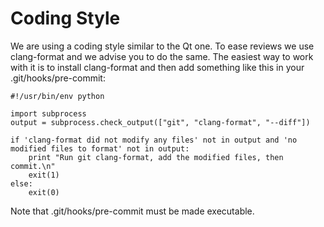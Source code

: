 # Coding Style

We are using a coding style similar to the Qt one. To ease reviews we use
clang-format and we advise you to do the same. The easiest way to work with it
is to install clang-format and then add something like this in your
.git/hooks/pre-commit:

    #!/usr/bin/env python

    import subprocess
    output = subprocess.check_output(["git", "clang-format", "--diff"])

    if 'clang-format did not modify any files' not in output and 'no modified files to format' not in output:
        print "Run git clang-format, add the modified files, then commit.\n"
        exit(1)
    else:
        exit(0)

Note that .git/hooks/pre-commit must be made executable.

